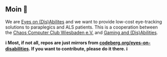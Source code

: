 ## Moin 👋

We are [Eyes on (Dis)Abilites](https://gaming.ifb-stiftung.de/eyes-on-disabilities-home/) and we want to provide low-cost eye-tracking solutions to paraplegics and ALS patients.
This is a cooperation between the [Chaos Computer Club Wiesbaden e.V.](https://www.cccwi.de) and [Gaming and (Dis)Abilities](https://gaming.ifb-stiftung.de/eyes-on-disabilities-home/).

**ℹ️ Most, if not all, repos are just mirrors from [codeberg.org/eyes-on-disabilities](https://codeberg.org/eyes-on-disabilities). If you want to contribute, please do it there. ℹ️**
